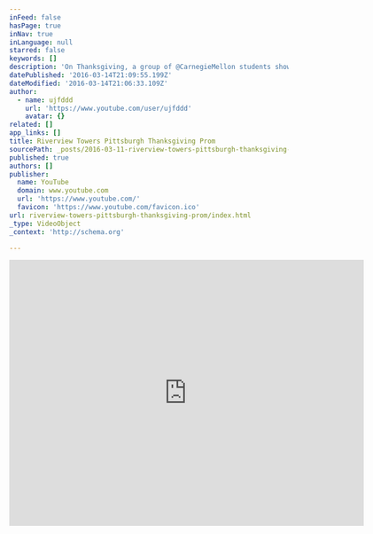 ```yaml
---
inFeed: false
hasPage: true
inNav: true
inLanguage: null
starred: false
keywords: []
description: 'On Thanksgiving, a group of @CarnegieMellon students showed at Riverview Towers - danced the residents as they all celebrate the Thanksgiving Prom.'
datePublished: '2016-03-14T21:09:55.199Z'
dateModified: '2016-03-14T21:06:33.109Z'
author:
  - name: ujfddd
    url: 'https://www.youtube.com/user/ujfddd'
    avatar: {}
related: []
app_links: []
title: Riverview Towers Pittsburgh Thanksgiving Prom
sourcePath: _posts/2016-03-11-riverview-towers-pittsburgh-thanksgiving-prom.md
published: true
authors: []
publisher:
  name: YouTube
  domain: www.youtube.com
  url: 'https://www.youtube.com/'
  favicon: 'https://www.youtube.com/favicon.ico'
url: riverview-towers-pittsburgh-thanksgiving-prom/index.html
_type: VideoObject
_context: 'http://schema.org'

---
```

<iframe src="https://cdn.embedly.com/widgets/media.html?src=https%3A%2F%2Fwww.youtube.com%2Fembed%2FDlA8aJR9DDA%3Ffeature%3Doembed&amp;url=https%3A%2F%2Fwww.youtube.com%2Fwatch%3Fv%3DDlA8aJR9DDA&amp;image=https%3A%2F%2Fi.ytimg.com%2Fvi%2FDlA8aJR9DDA%2Fhqdefault.jpg&amp;key=b7d04c9b404c499eba89ee7072e1c4f7&amp;type=text%2Fhtml&amp;schema=youtube" width="640" height="480" scrolling="no" frameborder="0" allowfullscreen="allowfullscreen" style=""></iframe>